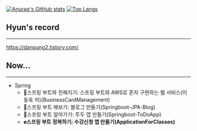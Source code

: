 [![Anurag's GitHub stats](https://github-readme-stats.vercel.app/api?username=danpung2)](https://github.com/anuraghazra/github-readme-stats) [![Top Langs](https://github-readme-stats.vercel.app/api/top-langs/?username=danpung2&layout=compact&hide=jupyter%20notebook,Roff,html)](https://github.com/anuraghazra/github-readme-stats)

## Hyun's record
***
https://danpung2.tistory.com/

## Now...
***
- Spring
    * 👋스프링 부트와 친해지기: 스프링 부트와 AWS로 혼자 구현하는 웹 서비스(이동욱 저)(BusinessCardManagement)
    * 🙌스프링 부트 해보기: 블로그 만들기(Springboot-JPA-Blog)
    * 👊스프링 부트 알아가기: 투두 앱 만들기(Springboot-ToDoApp)
    * **✊스프링 부트 정복하기: 수강신청 앱 만들기(ApplicationForClasses)**


<!--
**danpung2/danpung2** is a ✨ _special_ ✨ repository because its `README.md` (this file) appears on your GitHub profile.

Here are some ideas to get you started:

- 🔭 I’m currently working on ...
- 🌱 I’m currently learning ...
- 👯 I’m looking to collaborate on ...
- 🤔 I’m looking for help with ...
- 💬 Ask me about ...
- 📫 How to reach me: ...
- 😄 Pronouns: ...
- ⚡ Fun fact: ...
-->
